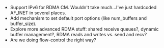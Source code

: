 * Support IPv6 for RDMA CM.  Wouldn't take much...I've just hardcoded AF_INET in several places.
* Add mechanism to set default port options (like num_buffers and buffer_size).
* Explore more advanced RDMA stuff: shared receive queues?, dynamic buffer management?, RDMA reads and writes vs. send and recv?
* Are we doing flow-control the right way?
